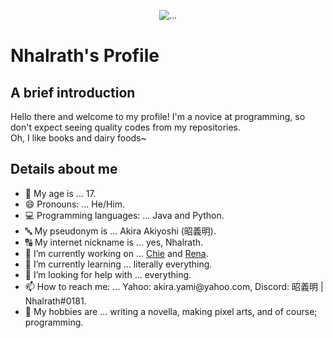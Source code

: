 <!--
**Nhalrath/Profile** is a ✨ _special_ ✨ repository because its `README.md` (this file) appears on your GitHub profile.
-->

<p align = "center">
  <img src = "https://imgur.com/6AAVHpa.gif" loading = "lazy" alt = "..."/>
<p/>

# Nhalrath's Profile

## A brief introduction
Hello there and welcome to my profile! I'm a novice at programming, so don't expect seeing quality codes from my repositories.\
Oh, I like books and dairy foods~
<br>

## Details about me
- 🔞 My age is ... 17.
- 😄 Pronouns: ... He/Him.
- 💻 Programming languages: ... Java and Python.
- 🔤 My pseudonym is ... Akira Akiyoshi (昭義明).
- 🔠 My internet nickname is ... yes, Nhalrath.
- 🔭 I’m currently working on ... [Chie](https://github.com/Nhalrath/Chie) and [Rena](https://github.com/Nhalrath/Rena).
- 🌱 I’m currently learning ... literally everything.
- 🤔 I’m looking for help with ... everything.
- 📫 How to reach me: ... Yahoo: akira.yami<span><span/>@yahoo.com, Discord: 昭義明 | Nhalrath#0181.
- 🏓 My hobbies are ... writing a novella, making pixel arts, and of course; programming.
